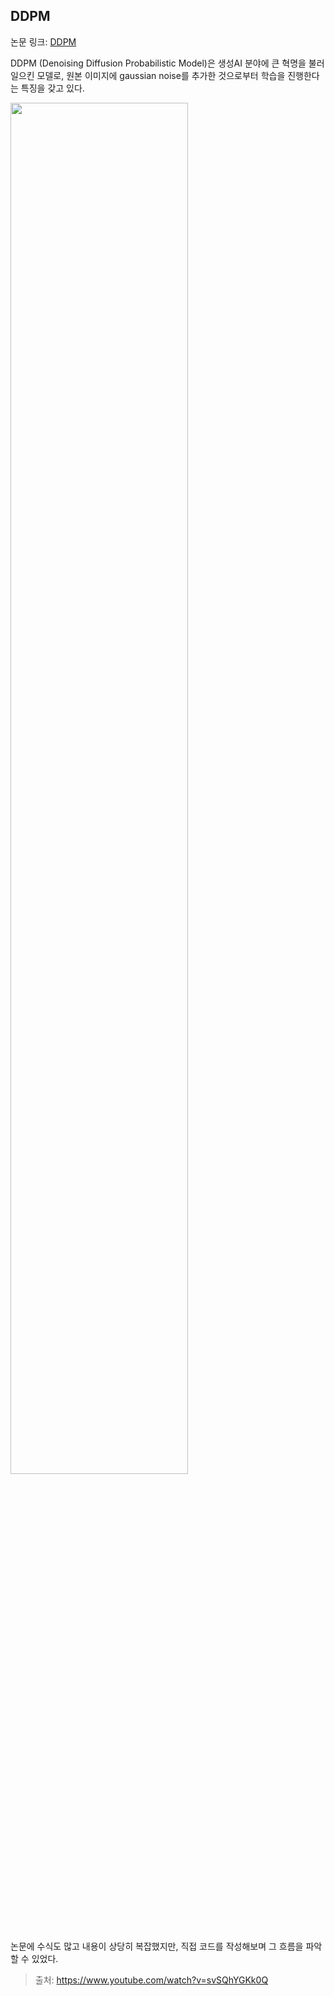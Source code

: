 ## DDPM

논문 링크: [DDPM](https://arxiv.org/pdf/2006.11239.pdf)

DDPM (Denoising Diffusion Probabilistic Model)은 생성AI 분야에 큰 혁명을 불러일으킨 모델로, 원본 이미지에 gaussian noise를 추가한 것으로부터 학습을 진행한다는 특징을 갖고 있다.

<img src="https://github.com/mathdoyun/DDPM/assets/135238974/c813fe7d-114d-405c-a054-6872aa936936" height="75%" width="75%"/>


논문에 수식도 많고 내용이 상당히 복잡했지만, 직접 코드를 작성해보며 그 흐름을 파악할 수 있었다.

> 출처: https://www.youtube.com/watch?v=svSQhYGKk0Q
